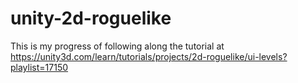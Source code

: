 # unity-2d-roguelike

This is my progress of following along the tutorial at https://unity3d.com/learn/tutorials/projects/2d-roguelike/ui-levels?playlist=17150
